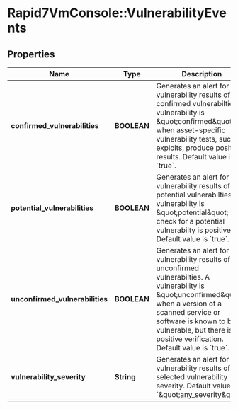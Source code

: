 # Rapid7VmConsole::VulnerabilityEvents

## Properties
Name | Type | Description | Notes
------------ | ------------- | ------------- | -------------
**confirmed_vulnerabilities** | **BOOLEAN** | Generates an alert for vulnerability results of confirmed vulnerabilties. A vulnerability is \&quot;confirmed\&quot; when asset-specific vulnerability tests, such as exploits, produce positive results. Default value is &#x60;true&#x60;. | 
**potential_vulnerabilities** | **BOOLEAN** | Generates an alert for vulnerability results of potential vulnerabilties. A vulnerability is \&quot;potential\&quot; if a check for a potential vulnerabilty is positive. Default value is &#x60;true&#x60;. | 
**unconfirmed_vulnerabilities** | **BOOLEAN** | Generates an alert for vulnerability results of unconfirmed vulnerabilties. A vulnerability is \&quot;unconfirmed\&quot; when a version of a scanned service or software is known to be vulnerable, but there is no positive verification. Default value is &#x60;true&#x60;. | 
**vulnerability_severity** | **String** | Generates an alert for vulnerability results of the selected vulnerability severity. Default value is &#x60;\&quot;any_severity\&quot;&#x60;. | 


